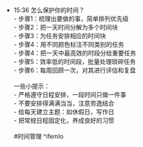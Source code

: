
- 15:36 怎么保护你的时间？<br>- 步骤1：梳理出要做的事，简单排列优先级<br>- 步骤2：把一天时间分解为多个时间块<br>- 步骤3：为任务安排相应的时间块<br>- 步骤4：用不同颜色标注不同类别的任务<br>- 步骤4：把一天中最高效的时段分给重要任务<br>- 步骤5：效率低的时间段，批量处理琐碎任务<br>- 步骤6：每周回顾一次，对其进行评估和复盘<br><br>一些小提示：<br>- 严格遵守日程安排，一段时间只做一件事<br>- 不要安排得满满当当，注意劳逸结合<br>- 给每天建立主题：如休假日，写作日<br>- 把常规日程固定化，养成良好的习惯<br><br>#时间管理 ^ifemlo
